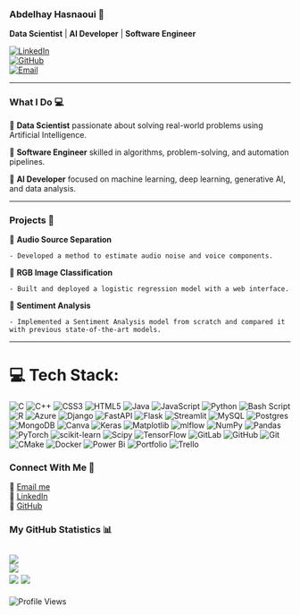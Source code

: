 ### **Abdelhay Hasnaoui** 👋  
**Data Scientist** | **AI Developer** | **Software Engineer**  

[![LinkedIn](https://img.shields.io/badge/LinkedIn-blue?logo=linkedin&logoColor=white)](https://linkedin.com/in/abdelhay-hasnaoui-081309226)  
[![GitHub](https://img.shields.io/badge/GitHub-black?logo=github)](https://github.com/hasnaoua)  
[![Email](https://img.shields.io/badge/Email-abdelhayhasnaoui%40gmail.com-FF5733)](mailto:abdelhayhasnaoui@gmail.com)  

---

### **What I Do 💻**  

🔹 **Data Scientist** passionate about solving real-world problems using Artificial Intelligence.

🔹 **Software Engineer** skilled in algorithms, problem-solving, and automation pipelines.

🔹 **AI Developer** focused on machine learning, deep learning, generative AI, and data analysis.

---

### **Projects** 🚀
🔹 **Audio Source Separation**

    - Developed a method to estimate audio noise and voice components.
    
🔹 **RGB Image Classification**

    - Built and deployed a logistic regression model with a web interface.
    
🔹 **Sentiment Analysis**

    - Implemented a Sentiment Analysis model from scratch and compared it with previous state-of-the-art models.  

---

# 💻 Tech Stack:
![C](https://img.shields.io/badge/c-%2300599C.svg?style=for-the-badge&logo=c&logoColor=white) ![C++](https://img.shields.io/badge/c++-%2300599C.svg?style=for-the-badge&logo=c%2B%2B&logoColor=white) ![CSS3](https://img.shields.io/badge/css3-%231572B6.svg?style=for-the-badge&logo=css3&logoColor=white) ![HTML5](https://img.shields.io/badge/html5-%23E34F26.svg?style=for-the-badge&logo=html5&logoColor=white) ![Java](https://img.shields.io/badge/java-%23ED8B00.svg?style=for-the-badge&logo=openjdk&logoColor=white) ![JavaScript](https://img.shields.io/badge/javascript-%23323330.svg?style=for-the-badge&logo=javascript&logoColor=%23F7DF1E) ![Python](https://img.shields.io/badge/python-3670A0?style=for-the-badge&logo=python&logoColor=ffdd54) ![Bash Script](https://img.shields.io/badge/bash_script-%23121011.svg?style=for-the-badge&logo=gnu-bash&logoColor=white) ![R](https://img.shields.io/badge/r-%23276DC3.svg?style=for-the-badge&logo=r&logoColor=white) ![Azure](https://img.shields.io/badge/azure-%230072C6.svg?style=for-the-badge&logo=microsoftazure&logoColor=white) ![Django](https://img.shields.io/badge/django-%23092E20.svg?style=for-the-badge&logo=django&logoColor=white) ![FastAPI](https://img.shields.io/badge/FastAPI-005571?style=for-the-badge&logo=fastapi) ![Flask](https://img.shields.io/badge/flask-%23000.svg?style=for-the-badge&logo=flask&logoColor=white) ![Streamlit](https://img.shields.io/badge/Streamlit-%23FE4B4B.svg?style=for-the-badge&logo=streamlit&logoColor=white) ![MySQL](https://img.shields.io/badge/mysql-4479A1.svg?style=for-the-badge&logo=mysql&logoColor=white) ![Postgres](https://img.shields.io/badge/postgres-%23316192.svg?style=for-the-badge&logo=postgresql&logoColor=white) ![MongoDB](https://img.shields.io/badge/MongoDB-%234ea94b.svg?style=for-the-badge&logo=mongodb&logoColor=white) ![Canva](https://img.shields.io/badge/Canva-%2300C4CC.svg?style=for-the-badge&logo=Canva&logoColor=white) ![Keras](https://img.shields.io/badge/Keras-%23D00000.svg?style=for-the-badge&logo=Keras&logoColor=white) ![Matplotlib](https://img.shields.io/badge/Matplotlib-%23ffffff.svg?style=for-the-badge&logo=Matplotlib&logoColor=black) ![mlflow](https://img.shields.io/badge/mlflow-%23d9ead3.svg?style=for-the-badge&logo=numpy&logoColor=blue) ![NumPy](https://img.shields.io/badge/numpy-%23013243.svg?style=for-the-badge&logo=numpy&logoColor=white) ![Pandas](https://img.shields.io/badge/pandas-%23150458.svg?style=for-the-badge&logo=pandas&logoColor=white) ![PyTorch](https://img.shields.io/badge/PyTorch-%23EE4C2C.svg?style=for-the-badge&logo=PyTorch&logoColor=white) ![scikit-learn](https://img.shields.io/badge/scikit--learn-%23F7931E.svg?style=for-the-badge&logo=scikit-learn&logoColor=white) ![Scipy](https://img.shields.io/badge/SciPy-%230C55A5.svg?style=for-the-badge&logo=scipy&logoColor=%white) ![TensorFlow](https://img.shields.io/badge/TensorFlow-%23FF6F00.svg?style=for-the-badge&logo=TensorFlow&logoColor=white) ![GitLab](https://img.shields.io/badge/gitlab-%23181717.svg?style=for-the-badge&logo=gitlab&logoColor=white) ![GitHub](https://img.shields.io/badge/github-%23121011.svg?style=for-the-badge&logo=github&logoColor=white) ![Git](https://img.shields.io/badge/git-%23F05033.svg?style=for-the-badge&logo=git&logoColor=white) ![CMake](https://img.shields.io/badge/CMake-%23008FBA.svg?style=for-the-badge&logo=cmake&logoColor=white) ![Docker](https://img.shields.io/badge/docker-%230db7ed.svg?style=for-the-badge&logo=docker&logoColor=white) ![Power Bi](https://img.shields.io/badge/power_bi-F2C811?style=for-the-badge&logo=powerbi&logoColor=black) ![Portfolio](https://img.shields.io/badge/Portfolio-%23000000.svg?style=for-the-badge&logo=firefox&logoColor=#FF7139) ![Trello](https://img.shields.io/badge/Trello-%23026AA7.svg?style=for-the-badge&logo=Trello&logoColor=white)


### **Connect With Me 🌟**  
📧 [Email me](mailto:abdelhayhasnaoui@gmail.com)  
🔗 [LinkedIn](https://linkedin.com/in/abdelhay-hasnaoui-081309226)  
🐙 [GitHub](https://github.com/hasnaoua)  

### **My GitHub Statistics 📊**

![](https://github-readme-stats.vercel.app/api?username=hasnaoua&theme=dark&hide_border=false&include_all_commits=false&count_private=false)<br/>
![](https://github-readme-streak-stats.herokuapp.com/?user=hasnaoua&theme=dark&hide_border=false)<br/>
![](https://github-readme-stats.vercel.app/api/top-langs/?username=hasnaoua&theme=dark&hide_border=false&include_all_commits=false&count_private=false&layout=compact)
[![](https://visitcount.itsvg.in/api?id=hasnaoua&icon=0&color=0)](https://visitcount.itsvg.in)
---

![Profile Views](https://komarev.com/ghpvc/?username=hasnaoua&color=brightgreen)


